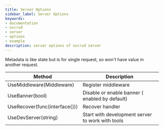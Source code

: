 ```yaml
---
title: Server Options
sidebar_label: Server Options
keywords:
- documentation
- oscrud
- server
- options
- example
description: server options of oscrud server
---
```


Metadata is like state but is for single request, so won't have value in another request. 

| Method                        | Description                                      |
| ----------------------------- | ------------------------------------------------ |
| UseMiddleware(Middleware)     | Register middleware                              |
| UseBanner(bool)               | Disable or enable banner ( enabled by default)   |
| UseRecover(func(interface{})) | Recover handler                                  |
| UseDevServer(string)          | Start with development server to work with tools |
